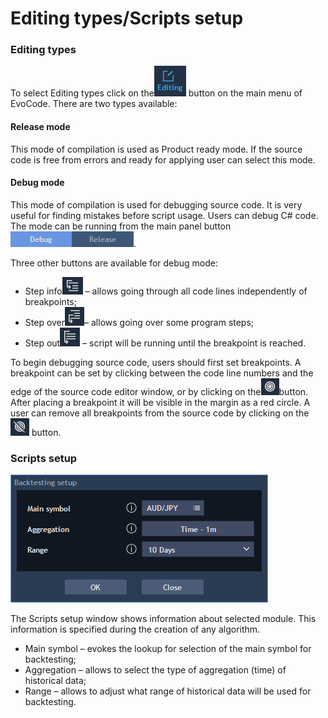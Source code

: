 # Editing types/Scripts setup

### **Editing types** 

To select Editing types click on the![](../../.gitbook/assets/1%20%282%29.png)
button on the main menu of EvoCode. There are two types available:

#### Release mode

This mode of compilation is used as Product ready mode. If the source code is free from errors and ready for applying user can select this mode.

#### Debug mode

This mode of compilation is used for debugging source code. It is very useful for finding mistakes before script usage. Users can debug C\# code. The mode can be running from the main panel 
button![](../../.gitbook/assets/2%20%2865%29.png).

Three other buttons are available for debug mode: 

* Step info![](../../.gitbook/assets/3%20%2862%29.png)
  – allows going through all code lines independently of breakpoints; 
* Step over![](../../.gitbook/assets/4-copy%20%285%29.png)– allows going over some program steps; 
* Step out![](../../.gitbook/assets/5%20%2818%29.png)
  – script will be running until the breakpoint is reached.

To begin debugging source code, users should first set breakpoints. A breakpoint can be set by clicking between the code line numbers and the edge of the source code editor window, or by clicking on the![](../../.gitbook/assets/7%20%2824%29.png)button. After placing a breakpoint it will be visible in the margin as a red circle. A user can remove all breakpoints from the source code by clicking on the![](../../.gitbook/assets/8%20%283%29.png)
button.

### **Scripts** **setup**

![](../../.gitbook/assets/6%20%284%29.png)

The Scripts setup window shows information about selected module. This information is specified during the creation of any algorithm.

* Main symbol – evokes the lookup for selection of the main symbol for backtesting;
* Aggregation – allows to select the type of aggregation \(time\) of historical data;
* Range – allows to adjust what range of historical data will be used for backtesting.

